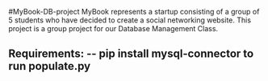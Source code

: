 #MyBook-DB-project
MyBook represents a startup consisting of a group of 5 students who have decided to create a social networking website.  This project is a group project for our Database Management Class.

Requirements:
-- pip install mysql-connector to run populate.py
--